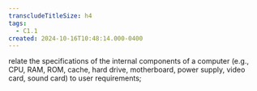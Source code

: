 ```yaml
---
transcludeTitleSize: h4
tags:
  - C1.1
created: 2024-10-16T10:48:14.000-0400
---
```

relate the specifications of the internal components of a computer (e.g., CPU, RAM, ROM, cache, hard drive, motherboard, power supply, video card, sound card) to user requirements;